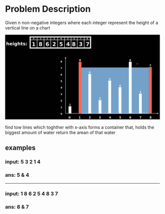 # Problem Description
Given n non-negative integers where each integer represent the height of a vertical line on a chart

![](./photo.jpg)

find tow lines which toghther with x-axis forms a container that, holds the biggest amount of water
return the arean of that water

## examples
### input: 	5 3 2 1 4
### ans:	5 & 4
______________

### input: 1 8 6 2 5 4 8 3 7
### ans: 8 & 7